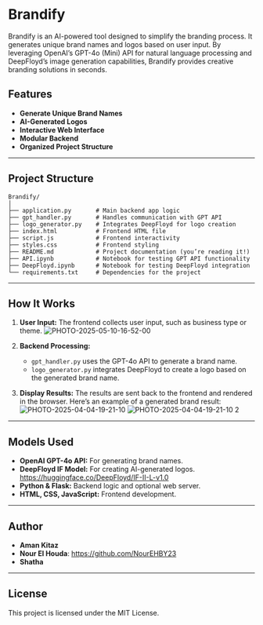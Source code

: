 # Brandify
Brandify is an AI-powered tool designed to simplify the branding process. It generates unique brand names and logos based on user input. By leveraging OpenAI’s GPT-4o (Mini) API for natural language processing and DeepFloyd’s image generation capabilities, Brandify provides creative branding solutions in seconds.

## Features

- **Generate Unique Brand Names** 
- **AI-Generated Logos**
- **Interactive Web Interface** 
- **Modular Backend**
- **Organized Project Structure** 

---

## Project Structure

```
Brandify/
│
├── application.py       # Main backend app logic
├── gpt_handler.py       # Handles communication with GPT API
├── logo_generator.py    # Integrates DeepFloyd for logo creation
├── index.html           # Frontend HTML file
├── script.js            # Frontend interactivity
├── styles.css           # Frontend styling
├── README.md            # Project documentation (you’re reading it!)
├── API.ipynb            # Notebook for testing GPT API functionality
├── DeepFloyd.ipynb      # Notebook for testing DeepFloyd integration
└── requirements.txt     # Dependencies for the project
```

---

## How It Works

1. **User Input:** The frontend collects user input, such as business type or theme.
![PHOTO-2025-05-10-16-52-00](https://github.com/user-attachments/assets/bb68508b-366a-4c3f-a424-4c270d3ce87e)

2. **Backend Processing:**
   - `gpt_handler.py` uses the GPT-4o API to generate a brand name.
   - `logo_generator.py` integrates DeepFloyd to create a logo based on the generated brand name.
3. **Display Results:** The results are sent back to the frontend and rendered in the browser.
Here’s an example of a generated brand result:
![PHOTO-2025-04-04-19-21-10](https://github.com/user-attachments/assets/03c1196e-cc8e-4e61-9e47-60f26c3db435)
![PHOTO-2025-04-04-19-21-10 2](https://github.com/user-attachments/assets/537421f1-fd11-4921-93d5-cfa95de557ea)

---

## Models Used

- **OpenAI GPT-4o API:** For generating brand names.
- **DeepFloyd IF Model:** For creating AI-generated logos. https://huggingface.co/DeepFloyd/IF-II-L-v1.0
- **Python & Flask:** Backend logic and optional web server.
- **HTML, CSS, JavaScript:** Frontend development.

---

## Author

- **Aman Kitaz**
- **Nour El Houda**: https://github.com/NourEHBY23
- **Shatha**

 ---

## License 
This project is licensed under the MIT License.
  
